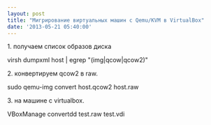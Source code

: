 ```yaml
---
layout: post
title: "Мигрирование виртуальных машин с Qemu/KVM в VirtualBox"
date: '2013-05-21 05:40:00'
---
```


1\. получаем список образов диска

virsh dumpxml host | egrep "(img|qcow|qcow2)"

2\. конвертируем qcow2 в raw.

sudo qemu-img convert host.qcow2 host.raw

3\. на машине с virtualbox.

VBoxManage convertdd test.raw test.vdi